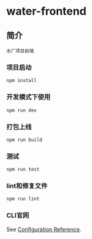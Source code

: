 # water-frontend

## 简介
```
水厂项目前端
```

### 项目启动
```
npm install
```

### 开发模式下使用
```
npm run dev
```

### 打包上线
```
npm run build
```

### 测试
```
npm run test
```

### lint和修复文件
```
npm run lint
```

### CLI官网
See [Configuration Reference](https://cli.vuejs.org/config/).
